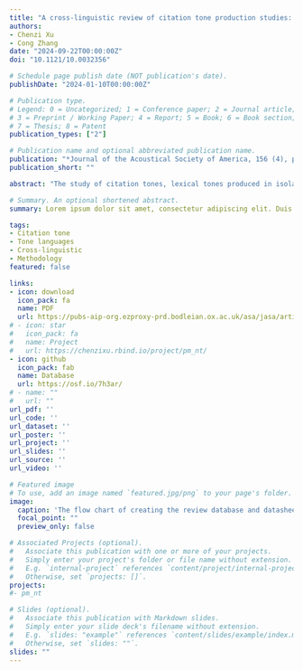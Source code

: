 ```yaml
---
title: "A cross-linguistic review of citation tone production studies: Methodology and recommendations"
authors:
- Chenzi Xu
- Cong Zhang
date: "2024-09-22T00:00:00Z"
doi: "10.1121/10.0032356"

# Schedule page publish date (NOT publication's date).
publishDate: "2024-01-10T00:00:00Z"

# Publication type.
# Legend: 0 = Uncategorized; 1 = Conference paper; 2 = Journal article;
# 3 = Preprint / Working Paper; 4 = Report; 5 = Book; 6 = Book section;
# 7 = Thesis; 8 = Patent
publication_types: ["2"]

# Publication name and optional abbreviated publication name.
publication: "*Journal of the Acoustical Society of America, 156 (4), pp. 2538–2565*"
publication_short: ""

abstract: "The study of citation tones, lexical tones produced in isolation, is one of the first steps towards understanding speech prosody in tone languages. However, methodologies for investigating citation tones vary significantly, often leading to limited comparability of tone inventories, both within and across languages. This paper presents a systematic review of research methods and practices in 136 citation tone studies on 129 tonal language varieties in China, including 99 studies published in Chinese, which are therefore not easily available to an international scientific readership. The review provides an overview of possible analytical decisions along the research pipeline, and unveils considerable variation in data collection, analysis, and reporting conventions, particularly in how f0, the primary acoustic correlate for tone, is operationalised and reported across studies. Key methodological issues are identified, including small sample sizes and inadequate transparency in communicating methodological decisions and procedure. This paper offers a clear road map for citation tone production research and proposes a range of recommendations on speaker sampling, experimental design, acoustic processing techniques, f0 analysis, and result reporting, with the goal of facilitating future tonal research and enhancing resources for underrepresented tonal varieties."

# Summary. An optional shortened abstract.
summary: Lorem ipsum dolor sit amet, consectetur adipiscing elit. Duis posuere tellus ac convallis placerat. Proin tincidunt magna sed ex sollicitudin condimentum.

tags:
- Citation tone
- Tone languages
- Cross-linguistic
- Methodology
featured: false

links:
- icon: download
  icon_pack: fa
  name: PDF
  url: https://pubs-aip-org.ezproxy-prd.bodleian.ox.ac.uk/asa/jasa/article/156/4/2538/3316982/A-cross-linguistic-review-of-citation-tone
# - icon: star
#   icon_pack: fa
#   name: Project
#   url: https://chenzixu.rbind.io/project/pm_nt/
- icon: github
  icon_pack: fab
  name: Database
  url: https://osf.io/7h3ar/
# - name: ""
#   url: ""
url_pdf: ''
url_code: ''
url_dataset: ''
url_poster: ''
url_project: ''
url_slides: ''
url_source: ''
url_video: ''

# Featured image
# To use, add an image named `featured.jpg/png` to your page's folder. 
image:
  caption: 'The flow chart of creating the review database and datasheet. Relevant methodological descriptors are shown in six coding categories under information logging, where the question marks indicate Boolean values.'
  focal_point: ""
  preview_only: false

# Associated Projects (optional).
#   Associate this publication with one or more of your projects.
#   Simply enter your project's folder or file name without extension.
#   E.g. `internal-project` references `content/project/internal-project/index.md`.
#   Otherwise, set `projects: []`.
projects: 
#- pm_nt

# Slides (optional).
#   Associate this publication with Markdown slides.
#   Simply enter your slide deck's filename without extension.
#   E.g. `slides: "example"` references `content/slides/example/index.md`.
#   Otherwise, set `slides: ""`.
slides: ""
---
```


